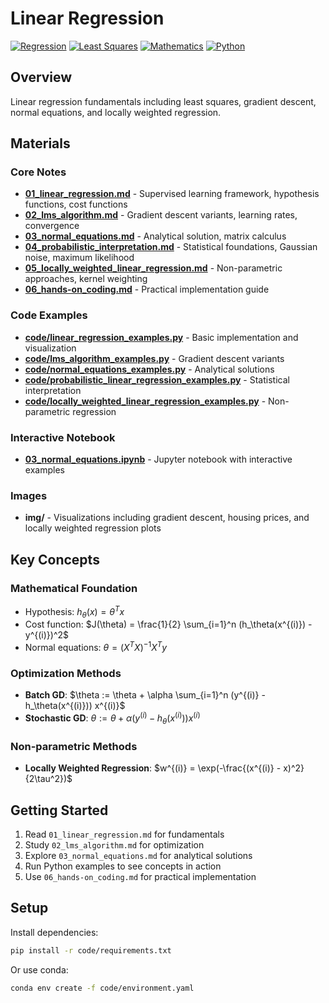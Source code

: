 # Linear Regression

[![Regression](https://img.shields.io/badge/Regression-Linear%20Regression-blue.svg)](https://en.wikipedia.org/wiki/Linear_regression)
[![Least Squares](https://img.shields.io/badge/Least%20Squares-Optimization-green.svg)](https://en.wikipedia.org/wiki/Least_squares)
[![Mathematics](https://img.shields.io/badge/Mathematics-Linear%20Algebra-purple.svg)](https://en.wikipedia.org/wiki/Linear_algebra)
[![Python](https://img.shields.io/badge/Python-Implementation-yellow.svg)](https://python.org)

## Overview

Linear regression fundamentals including least squares, gradient descent, normal equations, and locally weighted regression.

## Materials

### Core Notes
- **[01_linear_regression.md](01_linear_regression.md)** - Supervised learning framework, hypothesis functions, cost functions
- **[02_lms_algorithm.md](02_lms_algorithm.md)** - Gradient descent variants, learning rates, convergence
- **[03_normal_equations.md](03_normal_equations.md)** - Analytical solution, matrix calculus
- **[04_probabilistic_interpretation.md](04_probabilistic_interpretation.md)** - Statistical foundations, Gaussian noise, maximum likelihood
- **[05_locally_weighted_linear_regression.md](05_locally_weighted_linear_regression.md)** - Non-parametric approaches, kernel weighting
- **[06_hands-on_coding.md](06_hands-on_coding.md)** - Practical implementation guide

### Code Examples
- **[code/linear_regression_examples.py](code/linear_regression_examples.py)** - Basic implementation and visualization
- **[code/lms_algorithm_examples.py](code/lms_algorithm_examples.py)** - Gradient descent variants
- **[code/normal_equations_examples.py](code/normal_equations_examples.py)** - Analytical solutions
- **[code/probabilistic_linear_regression_examples.py](code/probabilistic_linear_regression_examples.py)** - Statistical interpretation
- **[code/locally_weighted_linear_regression_examples.py](code/locally_weighted_linear_regression_examples.py)** - Non-parametric regression

### Interactive Notebook
- **[03_normal_equations.ipynb](03_normal_equations.ipynb)** - Jupyter notebook with interactive examples

### Images
- **img/** - Visualizations including gradient descent, housing prices, and locally weighted regression plots

## Key Concepts

### Mathematical Foundation
- Hypothesis: $h_\theta(x) = \theta^T x$
- Cost function: $J(\theta) = \frac{1}{2} \sum_{i=1}^n (h_\theta(x^{(i)}) - y^{(i)})^2$
- Normal equations: $\theta = (X^T X)^{-1} X^T y$

### Optimization Methods
- **Batch GD**: $\theta := \theta + \alpha \sum_{i=1}^n (y^{(i)} - h_\theta(x^{(i)})) x^{(i)}$
- **Stochastic GD**: $\theta := \theta + \alpha (y^{(i)} - h_\theta(x^{(i)})) x^{(i)}$

### Non-parametric Methods
- **Locally Weighted Regression**: $w^{(i)} = \exp(-\frac{(x^{(i)} - x)^2}{2\tau^2})$

## Getting Started

1. Read `01_linear_regression.md` for fundamentals
2. Study `02_lms_algorithm.md` for optimization
3. Explore `03_normal_equations.md` for analytical solutions
4. Run Python examples to see concepts in action
5. Use `06_hands-on_coding.md` for practical implementation

## Setup

Install dependencies:
```bash
pip install -r code/requirements.txt
```

Or use conda:
```bash
conda env create -f code/environment.yaml
``` 